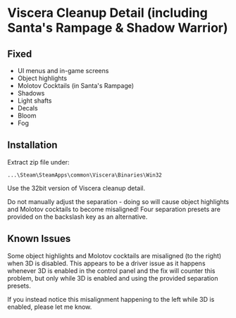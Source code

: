 Viscera Cleanup Detail (including Santa's Rampage & Shadow Warrior)
===================================================================

Fixed
-----
- UI menus and in-game screens
- Object highlights
- Molotov Cocktails (in Santa's Rampage)
- Shadows
- Light shafts
- Decals
- Bloom
- Fog

Installation
------------
Extract zip file under:

    ...\Steam\SteamApps\common\Viscera\Binaries\Win32

Use the 32bit version of Viscera cleanup detail.

Do not manually adjust the separation - doing so will cause object highlights
and Molotov cocktails to become misaligned! Four separation presets are
provided on the backslash key as an alternative.

Known Issues
------------
Some object highlights and Molotov cocktails are misaligned (to the right) when
3D is disabled. This appears to be a driver issue as it happens whenever 3D is
enabled in the control panel and the fix will counter this problem, but only
while 3D is enabled and using the provided separation presets.

If you instead notice this misalignment happening to the left while 3D is
enabled, please let me know.
